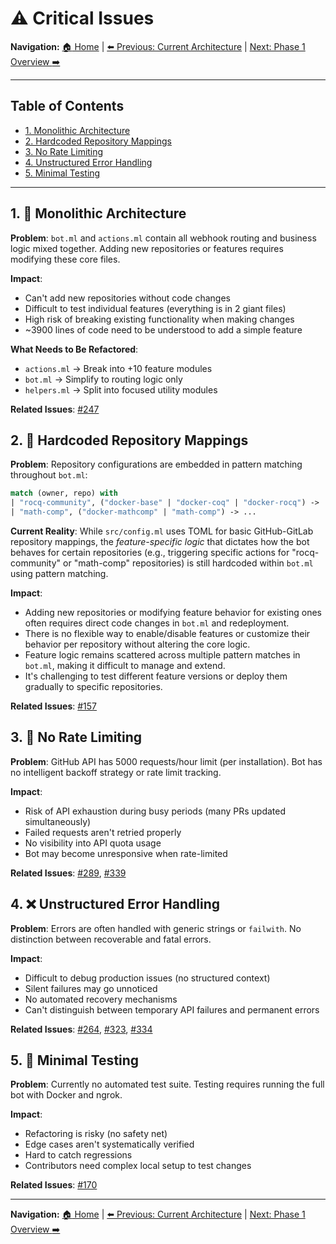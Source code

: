 # :warning: Critical Issues

**Navigation:** [:house: Home](README.md) | [:arrow_left: Previous: Current Architecture](01-current-architecture.md) | [Next: Phase 1 Overview :arrow_right:](03-phase0-overview.md)

---

## Table of Contents
- [1. Monolithic Architecture](#1-monolithic-architecture)
- [2. Hardcoded Repository Mappings](#2-hardcoded-repository-mappings)
- [3. No Rate Limiting](#3-no-rate-limiting)
- [4. Unstructured Error Handling](#4-unstructured-error-handling)
- [5. Minimal Testing](#5-minimal-testing)

---

## 1. :office: Monolithic Architecture

**Problem**: `bot.ml` and `actions.ml` contain all webhook routing and business logic mixed together. Adding new repositories or features requires modifying these core files.

**Impact**:
- Can't add new repositories without code changes
- Difficult to test individual features (everything is in 2 giant files)
- High risk of breaking existing functionality when making changes
- ~3900 lines of code need to be understood to add a simple feature

**What Needs to Be Refactored**:
- `actions.ml` → Break into +10 feature modules
- `bot.ml` → Simplify to routing logic only
- `helpers.ml` → Split into focused utility modules

**Related Issues**: [#247](docs/issues/roadmap/templates/unlabeled/issue-157-parse-webhooks-for-github-app-installations.md)

## 2. :wrench: Hardcoded Repository Mappings

**Problem**: Repository configurations are embedded in pattern matching throughout `bot.ml`:

```ocaml
match (owner, repo) with
| "rocq-community", ("docker-base" | "docker-coq" | "docker-rocq") -> ...
| "math-comp", ("docker-mathcomp" | "math-comp") -> ...
```

**Current Reality**: While `src/config.ml` uses TOML for basic GitHub-GitLab repository mappings, the *feature-specific logic* that dictates how the bot behaves for certain repositories (e.g., triggering specific actions for "rocq-community" or "math-comp" repositories) is still hardcoded within `bot.ml` using pattern matching.

**Impact**:
- Adding new repositories or modifying feature behavior for existing ones often requires direct code changes in `bot.ml` and redeployment.
- There is no flexible way to enable/disable features or customize their behavior per repository without altering the core logic.
- Feature logic remains scattered across multiple pattern matches in `bot.ml`, making it difficult to manage and extend.
- It's challenging to test different feature versions or deploy them gradually to specific repositories.

**Related Issues**: [#157](docs/issues/roadmap/templates/unlabeled/issue-157-parse-webhooks-for-github-app-installations.md)

## 3. :traffic_light: No Rate Limiting

**Problem**: GitHub API has 5000 requests/hour limit (per installation). Bot has no intelligent backoff strategy or rate limit tracking.

**Impact**:
- Risk of API exhaustion during busy periods (many PRs updated simultaneously)
- Failed requests aren't retried properly
- No visibility into API quota usage
- Bot may become unresponsive when rate-limited

**Related Issues**: [#289](docs/issues/roadmap/detailed/issue-289-ci-retry-backoff.md), [#339](docs/issues/roadmap/detailed/issue-339-status-check-race.md)

## 4. :x: Unstructured Error Handling

**Problem**: Errors are often handled with generic strings or `failwith`. No distinction between recoverable and fatal errors.

**Impact**:
- Difficult to debug production issues (no structured context)
- Silent failures may go unnoticed
- No automated recovery mechanisms
- Can't distinguish between temporary API failures and permanent errors

**Related Issues**: [#264](docs/issues/roadmap/templates/enhancements/issue-264-better-error-messages-on-uncaught-exceptions.md), [#323](docs/issues/roadmap/detailed/issue-323-secret-masking.md), [#334](docs/issues/roadmap/detailed/issue-334-duplicate-closures.md)

## 5. :test_tube: Minimal Testing

**Problem**: Currently no automated test suite. Testing requires running the full bot with Docker and ngrok.

**Impact**:
- Refactoring is risky (no safety net)
- Edge cases aren't systematically verified
- Hard to catch regressions
- Contributors need complex local setup to test changes

**Related Issues**: [#170](docs/issues/roadmap/templates/bug-minimizer/issue-170-ci-minimization-responses-should-allow-easy-creation-of-prs-augmenting-the-test-suite.md)

---

**Navigation:** [:house: Home](README.md) | [:arrow_left: Previous: Current Architecture](01-current-architecture.md) | [Next: Phase 1 Overview :arrow_right:](03-phase0-overview.md)
